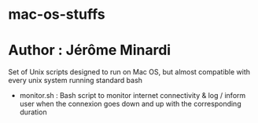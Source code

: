 # mac-os-stuffs
# Author : Jérôme Minardi

Set of Unix scripts designed to run on Mac OS, but almost compatible with every unix system running standard bash

- monitor.sh : Bash script to monitor internet connectivity & log / inform user when the connexion goes down and up with the corresponding duration
